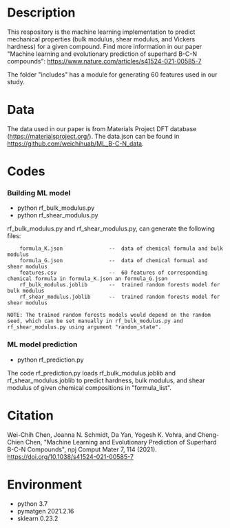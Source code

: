 # Description

This respository is the machine learning implementation to predict mechanical properties (bulk modulus, shear modulus, and Vickers hardness) for a given compound.
Find more information in our paper "Machine learning and evolutionary prediction of superhard B-C-N compounds": https://www.nature.com/articles/s41524-021-00585-7

The folder "includes" has a module for generating 60 features used in our study.

# Data

The data used in our paper is from Materials Project DFT database (https://materialsproject.org/). The data.json can be found in https://github.com/weichihuab/ML_B-C-N_data.

# Codes

### Building ML model

  - python rf_bulk_modulus.py
  - python rf_shear_modulus.py

rf_bulk_modulus.py and rf_shear_modulus.py, can generate the following files:

        formula_K.json               --  data of chemical formula and bulk modulus
        formula_G.json               --  data of chemical formual and shear modulus
        features.csv                 --  60 features of corresponding chemical formula in formula_K.json an formula_G.json
        rf_bulk_modulus.joblib       --  trained random forests model for bulk modulus
        rf_shear_modulus.joblib      --  trained random forests model for shear modulus

    NOTE: The trained random forests models would depend on the random seed, which can be set manually in rf_bulk_modulus.py and rf_shear_modulus.py using argument "random_state". 

### ML model prediction

  - python rf_prediction.py

The code rf_prediction.py loads rf_bulk_modulus.joblib and rf_shear_modulus.joblib to predict hardness, bulk modulus, and shear modulus of given chemical compositions in "formula_list".

# Citation

Wei-Chih Chen, Joanna N. Schmidt, Da Yan, Yogesh K. Vohra, and Cheng-Chien Chen, "Machine Learning and Evolutionary Prediction of Superhard B-C-N Compounds", npj Comput Mater 7, 114 (2021). https://doi.org/10.1038/s41524-021-00585-7

# Environment
  - python 3.7
  - pymatgen 2021.2.16
  - sklearn 0.23.2

